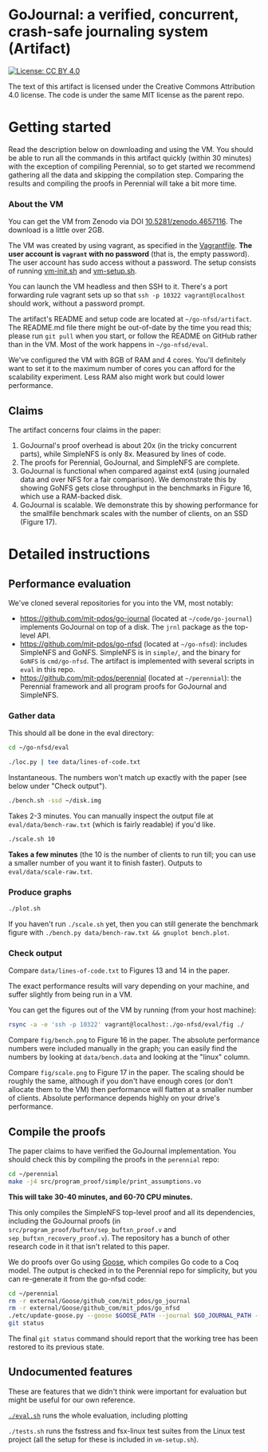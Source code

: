 # GoJournal: a verified, concurrent, crash-safe journaling system (Artifact)

[![License: CC BY
4.0](https://img.shields.io/badge/License-CC%20BY%204.0-lightgrey.svg)](https://creativecommons.org/licenses/by/4.0/)

The text of this artifact is licensed under the Creative Commons Attribution 4.0
license. The code is under the same MIT license as the parent repo.

# Getting started

Read the description below on downloading and using the VM. You should be able
to run all the commands in this artifact quickly (within 30 minutes) with the
exception of compiling Perennial, so to get started we recommend gathering all
the data and skipping the compilation step. Comparing the results and compiling
the proofs in Perennial will take a bit more time.

### About the VM

You can get the VM from Zenodo via DOI
[10.5281/zenodo.4657116](https://zenodo.org/record/4657115). The download is a
little over 2GB.

The VM was created by using vagrant, as specified in the
[Vagrantfile](Vagrantfile).
**The user account is `vagrant` with no password** (that is, the
empty password). The user account has sudo access without a password. The setup
consists of running [vm-init.sh](vm-init.sh) and [vm-setup.sh](vm-setup.sh).

You can launch the VM headless and then SSH to it. There's a port forwarding
rule vagrant sets up so that `ssh -p 10322 vagrant@localhost` should work,
without a password prompt.

The artifact's README and setup code are located at `~/go-nfsd/artifact`. The
README.md file there might be out-of-date by the time you read this; please run
`git pull` when you start, or follow the README on GitHub rather than in the VM.
Most of the work happens in `~/go-nfsd/eval`.

We've configured the VM with 8GB of RAM and 4 cores. You'll definitely want to
set it to the maximum number of cores you can afford for the scalability
experiment. Less RAM also might work but could lower performance.

## Claims

The artifact concerns four claims in the paper:

1. GoJournal's proof overhead is about 20x (in the tricky concurrent parts),
   while SimpleNFS is only 8x. Measured by lines of code.
2. The proofs for Perennial, GoJournal, and SimpleNFS are complete.
3. GoJournal is functional when compared against ext4 (using journaled data and
   over NFS for a fair comparison). We demonstrate this by showing GoNFS gets
   close throughput in the benchmarks in Figure 16, which use a RAM-backed disk.
4. GoJournal is scalable. We demonstrate this by showing performance for the
   smallfile benchmark scales with the number of clients, on an SSD (Figure 17).

# Detailed instructions

## Performance evaluation

We've cloned several repositories for you into the VM, most notably:

- https://github.com/mit-pdos/go-journal (located at `~/code/go-journal`)
  implements GoJournal on top of a disk. The `jrnl` package as the top-level
  API.
- https://github.com/mit-pdos/go-nfsd (located at `~/go-nfsd`): includes
  SimpleNFS and GoNFS. SimpleNFS is in `simple/`, and the binary for `GoNFS` is
  `cmd/go-nfsd`. The artifact is implemented with several scripts in `eval` in
  this repo.
- https://github.com/mit-pdos/perennial (located at `~/perennial`): the
  Perennial framework and all program proofs for GoJournal and SimpleNFS.

### Gather data

This should all be done in the eval directory:

```sh
cd ~/go-nfsd/eval
```

```sh
./loc.py | tee data/lines-of-code.txt
```

Instantaneous. The numbers won't match up exactly with the paper (see below
under "Check output").

```sh
./bench.sh -ssd ~/disk.img
```

Takes 2-3 minutes. You can manually inspect the output file at
`eval/data/bench-raw.txt` (which is fairly readable) if you'd like.

```sh
./scale.sh 10
```

**Takes a few minutes** (the 10 is the number of clients to run till; you can use a
smaller number of you want it to finish faster). Outputs to `eval/data/scale-raw.txt`.

### Produce graphs

```sh
./plot.sh
```

If you haven't run `./scale.sh` yet, then you can still generate the benchmark
figure with `./bench.py data/bench-raw.txt && gnuplot bench.plot`.

### Check output

Compare `data/lines-of-code.txt` to Figures 13 and 14 in the paper.

The exact performance results will vary depending on your machine, and suffer
slightly from being run in a VM.

You can get the figures out of the VM by running (from your host machine):

```sh
rsync -a -e 'ssh -p 10322' vagrant@localhost:./go-nfsd/eval/fig ./
```

Compare `fig/bench.png` to Figure 16 in the paper. The absolute performance
numbers were included manually in the graph; you can easily find the numbers by
looking at `data/bench.data` and looking at the "linux" column.

Compare `fig/scale.png` to Figure 17 in the paper. The scaling should be roughly
the same, although if you don't have enough cores (or don't allocate them to the
VM) then performance will flatten at a smaller number of clients. Absolute
performance depends highly on your drive's performance.

## Compile the proofs

The paper claims to have verified the GoJournal implementation. You should check
this by compiling the proofs in the `perennial` repo:

```sh
cd ~/perennial
make -j4 src/program_proof/simple/print_assumptions.vo
```

**This will take 30-40 minutes, and 60-70 CPU minutes.**

This only compiles the SimpleNFS top-level proof and all its dependencies,
including the GoJournal proofs (in `src/program_proof/buftxn/sep_buftxn_proof.v`
and `sep_buftxn_recovery_proof.v`). The repository has a bunch of other research
code in it that isn't related to this paper.

We do proofs over Go using [Goose](https://github.com/tchajed/goose), which
compiles Go code to a Coq model. The output is checked in to the Perennial repo
for simplicity, but you can re-generate it from the go-nfsd code:

```sh
cd ~/perennial
rm -r external/Goose/github_com/mit_pdos/go_journal
rm -r external/Goose/github_com/mit_pdos/go_nfsd
./etc/update-goose.py --goose $GOOSE_PATH --journal $GO_JOURNAL_PATH --nfsd $GO_NFSD_PATH --skip-goose-examples --verbose
git status
```

The final `git status` command should report that the working tree has been
restored to its previous state.

## Undocumented features

These are features that we didn't think were important for evaluation but might
be useful for our own reference.

[`./eval.sh`](eval.sh) runs the whole evaluation, including plotting

`./tests.sh` runs the fsstress and fsx-linux test suites from the Linux test
project (all the setup for these is included in `vm-setup.sh`).
